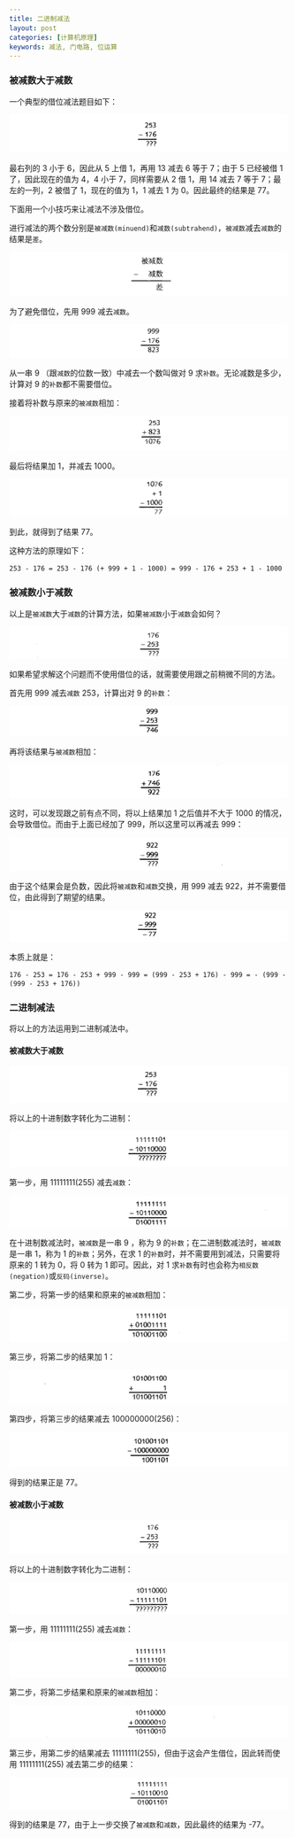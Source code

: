 ```yaml
---
title: 二进制减法
layout: post
categories: [计算机原理]
keywords: 减法, 门电路, 位运算
---
```


### 被减数大于减数

一个典型的借位减法题目如下：

![](/assets/images/2019/1129/WX20191129-104824.png)

最右列的 3 小于 6，因此从 5 上借 1，再用 13 减去 6 等于 7；由于 5 已经被借 1 了，因此现在的值为 4，4 小于 7，同样需要从 2 借 1，用 14 减去 7 等于 7；最左的一列，2 被借了 1，现在的值为 1，1 减去 1 为 0。因此最终的结果是 77。

下面用一个小技巧来让减法不涉及借位。

进行减法的两个数分别是`被减数(minuend)`和`减数(subtrahend)`，`被减数`减去`减数`的结果是`差`。

![](/assets/images/2019/1129/WX20191129-105401.png)

为了避免借位，先用 999 减去`减数`。

![](/assets/images/2019/1129/WX20191129-105600.png)

从一串 9 （跟`减数`的位数一致）中减去一个数叫做对 9 求`补数`。无论减数是多少，计算对 9 的`补数`都不需要借位。

接着将补数与原来的`被减数`相加：

![](/assets/images/2019/1129/WX20191129-105852.png)

最后将结果加 1，并减去 1000。

![](/assets/images/2019/1129/WX20191129-105939.png)

到此，就得到了结果 77。

这种方法的原理如下：

```
253 - 176 = 253 - 176 (+ 999 + 1 - 1000) = 999 - 176 + 253 + 1 - 1000
```

### 被减数小于减数

以上是`被减数`大于`减数`的计算方法，如果`被减数`小于`减数`会如何？

![](/assets/images/2019/1129/WX20191129-110734.png)

如果希望求解这个问题而不使用借位的话，就需要使用跟之前稍微不同的方法。

首先用 999 减去`减数` 253，计算出对 9 的`补数`：

![](/assets/images/2019/1129/WX20191129-111034.png)

再将该结果与`被减数`相加：

![](/assets/images/2019/1129/WX20191129-111133.png)

这时，可以发现跟之前有点不同，将以上结果加 1 之后值并不大于 1000 的情况，会导致借位。而由于上面已经加了 999，所以这里可以再减去 999：

![](/assets/images/2019/1129/WX20191129-111839.png)

由于这个结果会是负数，因此将`被减数`和`减数`交换，用 999 减去 922，并不需要借位，由此得到了期望的结果。

![](/assets/images/2019/1129/WX20191129-111958.png)

本质上就是：

```
176 - 253 = 176 - 253 + 999 - 999 = (999 - 253 + 176) - 999 = - (999 - (999 - 253 + 176))
```

### 二进制减法

将以上的方法运用到二进制减法中。

#### 被减数大于减数

![](/assets/images/2019/1129/WX20191129-121005.png)

将以上的十进制数字转化为二进制：

![](/assets/images/2019/1129/WX20191129-121047.png)

第一步，用 11111111(255) 减去`减数`：

![](/assets/images/2019/1129/WX20191129-121131.png)

在十进制数减法时，`被减数`是一串 9 ，称为 9 的`补数`；在二进制数减法时，`被减数`是一串 1，称为 1 的`补数`；另外，在求 1 的`补数`时，并不需要用到减法，只需要将原来的 1 转为 0，将 0 转为 1 即可。因此，对 1 求`补数`有时也会称为`相反数(negation)`或`反码(inverse)`。

第二步，将第一步的结果和原来的`被减数`相加：

![](/assets/images/2019/1129/WX20191129-121549.png)

第三步，将第二步的结果加 1：

![](/assets/images/2019/1129/WX20191129-121640.png)

第四步，将第三步的结果减去 100000000(256)：

![](/assets/images/2019/1129/WX20191129-121742.png)

得到的结果正是 77。

#### 被减数小于减数

![](/assets/images/2019/1129/WX20191129-121839.png)

将以上的十进制数字转化为二进制：

![](/assets/images/2019/1129/WX20191129-121915.png)

第一步，用 11111111(255) 减去`减数`：

![](/assets/images/2019/1129/WX20191129-122015.png)

第二步，将第二步结果和原来的`被减数`相加：

![](/assets/images/2019/1129/WX20191129-122121.png)

第三步，用第二步的结果减去 11111111(255)，但由于这会产生借位，因此转而使用 11111111(255) 减去第二步的结果：

![](/assets/images/2019/1129/WX20191129-122401.png)

得到的结果是 77，由于上一步交换了`被减数`和`减数`，因此最终的结果为 -77。
